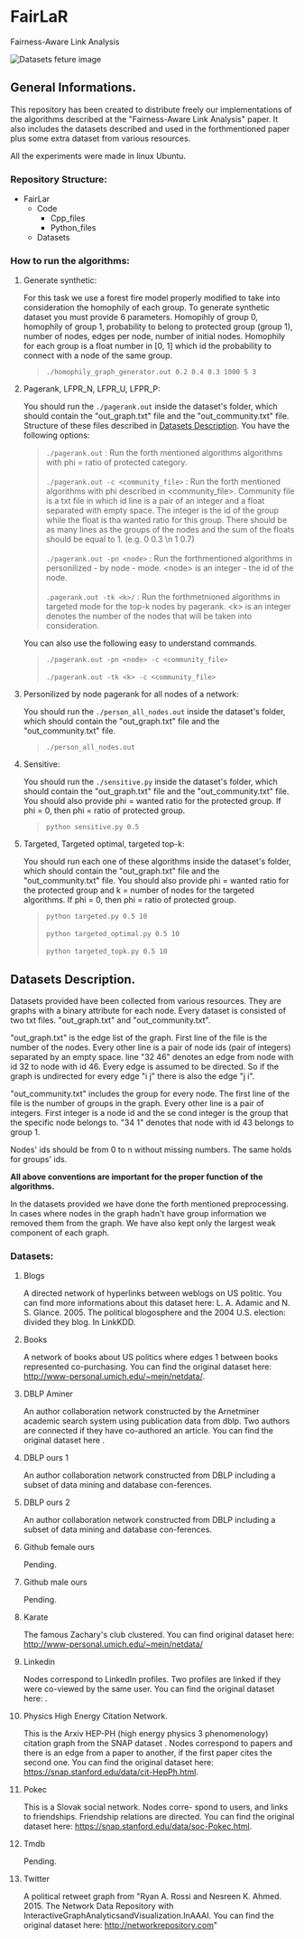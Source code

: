 # FairLaR
Fairness-Aware Link Analysis

<!--![Datasets feture image](/img/datasets_header.jpg)<br/>-->
![Datasets feture image](https://lh5.googleusercontent.com/proxy/7bE3tvuQMnA--9SwvI2cFawze2U5JdNIvT5I90qfEC6A0uO3ENc0sCrDkrSnD3ikv0KVXbH-HcvL3a3gv2_TKjhixnOVVft7JZlNpODTVXJXsnK63JAEU8pkieRf)<br/>

General Informations.
---------------------
This repository has been created to distribute freely our implementations of the algorithms described at the "Fairness-Aware Link Analysis" paper. It also includes the datasets described and used in the forthmentioned paper plus some extra dataset from various resources.

All the experiments were made in linux Ubuntu.

### Repository Structure:<br/>
- FairLar
    - Code
        - Cpp_files
        - Python_files
    - Datasets

### How to run the algorithms:<br/>  

1. Generate synthetic:
    
    For this task we use a forest fire model properly modified to take into consideration the homophily of each group. To generate synthetic dataset you must provide 6 parameters. Homopihly of group 0, homophily of group 1, probability to belong to protected group (group 1), number of nodes, edges per node, number of initial nodes. Homophily for each group is a float number in [0, 1] which id the probability to connect with a node of the same group.

    >`./homophily_graph_generator.out 0.2 0.4 0.3 1000 5 3`    

2. Pagerank, LFPR_N, LFPR_U, LFPR_P:

    You should run the `./pagerank.out` inside the dataset's folder, which should contain the "out_graph.txt" file and the "out_community.txt" file. Structure of these files described in [Datasets Description](#datasets-description). You have the following options:

    > `./pagerank.out` : Run the forth mentioned algorithms algorithms with phi = ratio of protected category.<br/><br/>
    `./pagerank.out -c <community_file>` : Run the forth mentioned algorithms with phi described in <community_file>. Community file is a txt file in which id line is a pair of an integer and a float separated with empty space. The integer is the id of the group while the float is tha wanted ratio for this group. There should be as many lines as the groups of the nodes and the sum of the floats should be equal to 1. (e.g. 0 0.3 \n 1 0.7)<br/><br/>
    `./pagerank.out -pn <node>` : Run the forthmentioned algorithms in personilized - by node - mode. \<node\> is an integer - the id of the node.<br/><br/>
    `.pagerank.out -tk <k>/` : Run the forthmetnioned algorithms in targeted mode for the top-k nodes by pagerank. \<k\> is an integer denotes the number of the nodes that will be taken into consideration.

    You can also use the following easy to understand commands. 

    > `./pagerank.out -pn <node> -c <community_file>`<br/><br/>
      `./pagerank.out -tk <k> -c <community_file>`

3. Personilized by node pagerank for all nodes of a network:

    You should run the `./person_all_nodes.out` inside the dataset's folder, which should contain the "out_graph.txt" file and the "out_community.txt" file.

    > `./person_all_nodes.out`

4. Sensitive:

    You should run the `./sensitive.py` inside the dataset's folder, which should contain the "out_graph.txt" file and the "out_community.txt" file. You should also provide phi = wanted ratio for the protected group. If phi = 0, then phi = ratio of protected group.

    >`python sensitive.py 0.5`

5. Targeted, Targeted optimal, targeted top-k:

    You should run each one of these algorithms inside the dataset's folder, which should contain the "out_graph.txt" file and the "out_community.txt" file. You should also provide phi = wanted ratio for the protected group and k = number of nodes for the targeted algorithms. If phi = 0, then phi = ratio of protected group.

    > `python targeted.py 0.5 10`<br/><br/>
      `python targeted_optimal.py 0.5 10`<br/><br/>
      `python targeted_topk.py 0.5 10`

Datasets Description.
---------
Datasets provided have been collected from various resources. They are graphs with a binary attribute for each node. Every dataset is consisted of two txt files. "out_graph.txt" and "out_community.txt".
    
"out_graph.txt" is the edge list of the graph. First line of the file is the number of the nodes. Every other line is a pair of node ids (pair of integers) separated by an empty space. line "32 46" denotes an edge from node with id 32 to node with id 46. Every edge is assumed to be directed. So if the graph is undirected for every edge "i j" there is also the edge "j i".

"out_community.txt" includes the group for every node. The first line of the file is the number of groups in the graph. Every other line is a pair of integers. First integer is a node id and the se cond integer is the group that the specific node belongs to. "34 1" denotes that node with id 43 belongs to group 1.

Nodes' ids should be from 0 to n without missing numbers. The same holds for groups' ids.

**All above conventions are important for the proper function of the algorithms.**

In the datasets provided we have done the forth mentioned preprocessing. In cases where nodes in the graph hadn't have group information we removed them from the graph. We have also kept only the largest weak component of each graph.

### Datasets:

1. Blogs

    A directed network of hyperlinks between weblogs on US politic. You can find more informations about this dataset here: L. A. Adamic and N. S. Glance. 2005. The political blogosphere and the 2004 U.S. election: divided they blog. In LinkKDD.

1. Books

    A network of books about US politics where edges 1 between books represented co-purchasing. You can find the original dataset here: http://www-personal.umich.edu/~mejn/netdata/.

1. DBLP Aminer

    An author collaboration network constructed by the Arnetminer academic search system using publication data from dblp. Two authors are connected if they have co-authored an article. You can find the original dataset here .

1. DBLP ours 1

    An author collaboration network constructed from DBLP including a subset of data mining and database con-ferences.

1. DBLP ours 2

    An author collaboration network constructed from DBLP including a subset of data mining and database con-ferences.

1. Github female ours

    Pending.

1. Github male ours

    Pending.

1. Karate

    The famous Zachary's club clustered. You can find original dataset here: http://www-personal.umich.edu/~mejn/netdata/

1. Linkedin

    Nodes correspond to LinkedIn profiles. Two profiles are linked if they were co-viewed by the same user. You can find the original dataset here: .

1. Physics High Energy Citation Network.

    This is the Arxiv HEP-PH (high energy physics 3 phenomenology) citation graph from the SNAP dataset . Nodes correspond to papers and there is an edge from a paper to another, if the first paper cites the second one. You can find the original dataset here: https://snap.stanford.edu/data/cit-HepPh.html.

1. Pokec

    This is a Slovak social network. Nodes corre- spond to users, and links to friendships. Friendship relations are directed. You can find the original dataset here: https://snap.stanford.edu/data/soc-Pokec.html.

1. Tmdb

    Pending.

1. Twitter

    A political retweet graph from "Ryan A. Rossi and Nesreen K. Ahmed. 2015. The Network Data Repository with InteractiveGraphAnalyticsandVisualization.InAAAI.  You can find the original dataset here: http://networkrepository.com"

    
